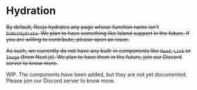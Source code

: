 # Hydration

~~By default, Reejs hydrates any page whose function name isn't `DoNotHydrate`. We plan to have something like Island support in the future. If you are willing to contribute, please open an issue.~~

~~As such, we currently do not have any built-in components like `Head`, `Link` or `Image` (from Next.js). We plan to have them in the future, join our Discord server to know more.~~

WIP. The components have been added, but they are not yet documented. Please join our Discord server to know more.